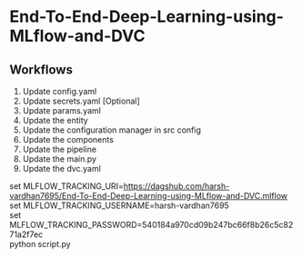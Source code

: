 # End-To-End-Deep-Learning-using-MLflow-and-DVC


## Workflows

1. Update config.yaml
2. Update secrets.yaml [Optional]
3. Update params.yaml
4. Update the entity
5. Update the configuration manager in src config
6. Update the components
7. Update the pipeline
8. Update the main.py
9. Update the dvc.yaml


set MLFLOW_TRACKING_URI=https://dagshub.com/harsh-vardhan7695/End-To-End-Deep-Learning-using-MLflow-and-DVC.mlflow \
set MLFLOW_TRACKING_USERNAME=harsh-vardhan7695 \
set MLFLOW_TRACKING_PASSWORD=540184a970cd09b247bc66f8b26c5c8271a2f7ec \
python script.py    